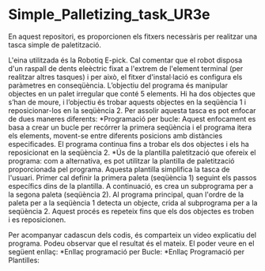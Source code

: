 # Simple_Palletizing_task_UR3e
En aquest repositori, es proporcionen els fitxers necessàris per realitzar una tasca simple de paletització.

L'eina utilitzada és la Robotiq E-pick. Cal comentar que el robot disposa d'un raspall de dents eleèctric fixat a l'extrem de l'element terminal (per realitzar altres tasques) i per això, el fitxer d'instal·lació es configura els paràmetres en conseqüència.
L’objectiu del programa és manipular objectes en un palet irregular que conté 5 elements. Hi ha dos objectes que s’han de moure, i l’objectiu és trobar aquests objectes en la seqüència 1 i reposicionar-los en la seqüència 2. 
Per assolir aquesta tasca es pot enfocar de dues maneres diferents:
*Programació per bucle: Aquest enfocament es basa a crear un bucle per recórrer la primera seqüència i el programa itera els elements, movent-se entre diferents posicions amb distàncies especificades. El programa continua fins a trobar els dos objectes  i els ha reposicionat en la seqüència 2.
*Ús de la plantilla paletització que ofereix el programa: com a alternativa, es pot utilitzar la plantilla de paletització proporcionada pel programa. Aquesta plantilla simplifica la tasca de l'usuari. Primer cal definir la primera paleta (seqüència 1) seguint els passos específics dins de la plantilla. A continuació, es crea un subprograma per a la segona paleta (seqüència 2). Al programa principal, quan l'ordre de la paleta per a la seqüència 1 detecta un objecte, crida al subprograma per a la seqüència 2. Aquest procés es repeteix fins que els dos objectes es troben i es reposicionen.

Per acompanyar cadascun dels codis, és comparteix un video explicatiu del programa. Podeu observar que el resultat és el mateix.
El poder veure en el següent enllaç:
*Enllaç programació per Bucle:
*Enllaç Programació per Plantilles:



